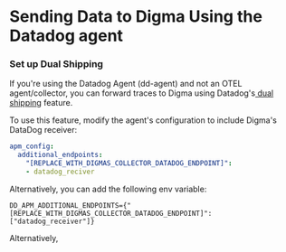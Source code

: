 # Sending Data to Digma Using the Datadog agent

### Set up Dual Shipping&#x20;

If you're using the Datadog Agent (dd-agent) and not an OTEL agent/collector, you can forward traces to Digma using Datadog's[ dual shipping](https://docs.datadoghq.com/agent/configuration/dual-shipping/?tab=helm) feature.

To use this feature,  modify the agent's configuration to include Digma's DataDog receiver:

```yaml
apm_config:
  additional_endpoints:
    "[REPLACE_WITH_DIGMAS_COLLECTOR_DATADOG_ENDPOINT]":
    - datadog_reciver
```

Alternatively, you can add the following env variable:

```
DD_APM_ADDITIONAL_ENDPOINTS={"[REPLACE_WITH_DIGMAS_COLLECTOR_DATADOG_ENDPOINT]": ["datadog_receiver"]}
```







Alternatively,&#x20;
